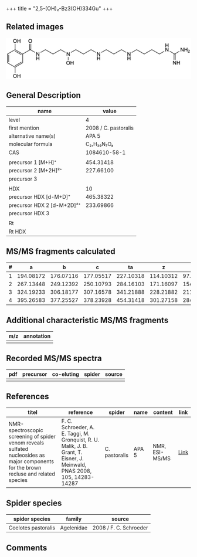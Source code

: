 +++
title = "2,5-(OH)₂-Bz3(OH)334Gu"
+++

## Related images

![](/img/2-5-OH2-Bz3(OH)334Gu.png)

## General Description

| name                       | value                |
|----------------------------|----------------------|
| level                      | 4                    |
| first mention              | 2008 / C. pastoralis |
| alternative name(s)        | APA 5                |
| molecular formula          | C₂₁H₃₉N₇O₄           |
| CAS                        | 1084610-58-1         |
|                            |                      |
| precursor 1 [M+H]⁺         | 454.31418            |
| precursor 2 [M+2H]²⁺       | 227.66100            |
| precursor 3                |                      |
|                            |                      |
| HDX                        | 10                   |
| precursor HDX   [d-M+D]⁺   | 465.38322            |
| precursor HDX 2 [d-M+2D]²⁺ | 233.69866            |
| precursor HDX 3            |                      |
|                            |                      |
| Rt                         |                      |
| Rt HDX                     |                      |

## MS/MS fragments calculated

| # | a         | b         | c         | ta        | z         | y         | tz        |
|---|-----------|-----------|-----------|-----------|-----------|-----------|-----------|
| 1 | 194.08172 | 176.07116 | 177.05517 | 227.10318 | 114.10312 | 97.07657  | 131.12967 |
| 2 | 267.13448 | 249.12392 | 250.10793 | 284.16103 | 171.16097 | 154.13442 | 188.18752 |
| 3 | 324.19233 | 306.18177 | 307.16578 | 341.21888 | 228.21882 | 211.19227 | 261.24028 |
| 4 | 395.26583 | 377.25527 | 378.23928 | 454.31418 | 301.27158 | 284.24503 | 318.29813 |

## Additional characteristic MS/MS fragments

| m/z       | annotation |
|-----------|------------|
|           |            |

## Recorded MS/MS spectra

| pdf | precursor | co-eluting | spider    | source                              |
|-----|-----------|------------|-----------|-------------------------------------|
|     |           |            |           |                                     |

## References

| titel     | reference   | spider    | name   | content  | link |
|-----------|-------------|-----------|--------|----------|-----|
| NMR-spectroscopic screening of spider venom reveals sulfated nucleosides as major components for the brown recluse and related species| F. C. Schroeder, A. E. Taggi, M. Gronquist, R. U. Malik, J. B. Grant, T. Eisner, J. Meinwald, PNAS 2008, 105, 14283-14287 | C.  pastoralis | APA 5 | NMR, ESI-MS/MS | [Link](https://www.pnas.org/content/105/38/14283.abstract) |

## Spider species

| spider species      | family     | source                 |
|---------------------|------------|------------------------|
| Coelotes pastoralis | Agelenidae | 2008 / F. C. Schroeder |

## Comments